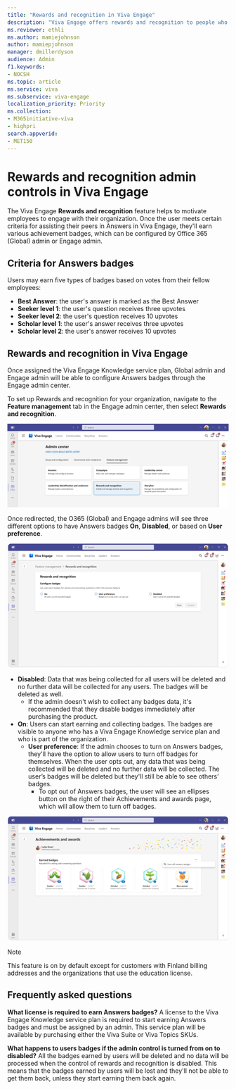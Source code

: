 ```yaml
---
title: "Rewards and recognition in Viva Engage"
description: "Viva Engage offers rewards and recognition to people who help out their colleagues by asking and answering questions."
ms.reviewer: ethli
ms.author: mamiejohnson
author: mamiepjohnson
manager: dmillerdyson
audience: Admin
f1.keywords:
- NOCSH
ms.topic: article
ms.service: viva
ms.subservice: viva-engage
localization_priority: Priority
ms.collection:  
- M365initiative-viva
- highpri
search.appverid:
- MET150
---
```


# Rewards and recognition admin controls in Viva Engage

The Viva Engage **Rewards and recognition** feature helps to motivate employees to engage with their organization. Once the user meets certain criteria for assisting their peers in Answers in Viva Engage, they'll earn various achievement badges, which can be configured by Office 365 (Global) admin or Engage admin.  

## Criteria for Answers badges

Users may earn five types of badges based on votes from their fellow employees:

- **Best Answer**: the user's answer is marked as the Best Answer
- **Seeker level 1**: the user's question receives three upvotes
- **Seeker level 2**: the user's question receives 10 upvotes
- **Scholar level 1**: the user's answer receives three upvotes
- **Scholar level 2**: the user's answer receives 10 upvotes

## Rewards and recognition in Viva Engage

Once assigned the Viva Engage Knowledge service plan, Global admin and Engage admin will be able to configure Answers badges through the Engage admin center.

To set up Rewards and recognition for your organization, navigate to the **Feature management** tab in the Engage admin center, then select **Rewards and recognition**.

![Image of the interface for Rewards and recognition in the Engage admin center.](/Viva/media/netnew/badges-eac.png)

Once redirected, the O365 (Global) and Engage admins will see three different options to have Answers badges **On**, **Disabled**, or based on **User preference**.

[![Image of the interface for Answers badges settings in the Engage admin center.](/Viva/media/netnew/badges-settings.png)](/Viva/media/netnew/badges-settings.png#lightbox)

- **Disabled**: Data that was being collected for all users will be deleted and no further data will be collected for any users. The badges will be deleted as well.
    - If the admin doesn't wish to collect any badges data, it's recommended that they disable badges immediately after purchasing the product.
- **On**: Users can start earning and collecting badges. The badges are visible to anyone who has a Viva Engage Knowledge service plan and who is part of the organization.
    - **User preference**: If the admin chooses to turn on Answers badges, they'll have the option to allow users to turn off badges for themselves. When the user opts out, any data that was being collected will be deleted and no further data will be collected. The user’s badges will be deleted but they'll still be able to see others’ badges.
        - To opt out of Answers badges, the user will see an ellipses button on the right of their Achievements and awards page, which will allow them to turn off badges.

[![Image of the interface for users to turn off Answers badges.](/Viva/media/netnew/badges-turn-off.png)](/Viva/media/netnew/badges-turn-off.png#lightbox)

> [!NOTE]
> This feature is on by default except for customers with Finland billing addresses and the organizations that use the education license.

## Frequently asked questions

**What license is required to earn Answers badges?**
A license to the Viva Engage Knowledge service plan is required to start earning Answers badges and must be assigned by an admin. This service plan will be available by purchasing either the Viva Suite or Viva Topics SKUs.

**What happens to users badges if the admin control is turned from on to disabled?**
All the badges earned by users will be deleted and no data will be processed when the control of rewards and recognition is disabled. This means that the badges earned by users will be lost and they'll not be able to get them back, unless they start earning them back again.
